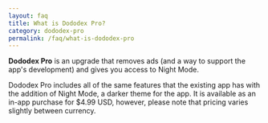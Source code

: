 ```yaml
---
layout: faq
title: What is Dododex Pro?
category: dododex-pro
permalink: /faq/what-is-dododex-pro
---
```


**Dododex Pro** is an upgrade that removes ads (and a way to support the app's development) and gives you access to Night Mode.

Dododex Pro includes all of the same features that the existing app has with the addition of Night Mode, a darker theme for the app. It is available as an in-app purchase for $4.99 USD, however, please note that pricing varies slightly between currency.